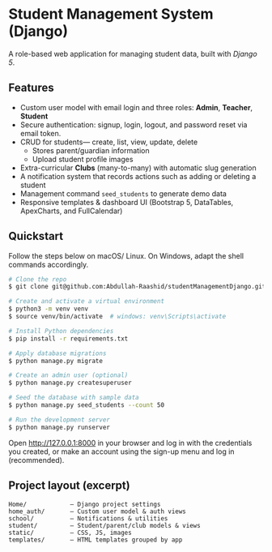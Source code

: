 # Student Management System (Django)

A role-based web application for managing student data, built with *Django 5*.

## Features

- Custom user model with email login and three roles: **Admin**, **Teacher**, **Student**
- Secure authentication: signup, login, logout, and password reset via email token.
- CRUD for students— create, list, view, update, delete
  - Stores parent/guardian information
  - Upload student profile images
- Extra-curricular **Clubs** (many-to-many) with automatic slug generation
- A notification system that records actions such as adding or deleting a student
- Management command `seed_students` to generate demo data
- Responsive templates & dashboard UI (Bootstrap 5, DataTables, ApexCharts, and FullCalendar)

## Quickstart

Follow the steps below on macOS/ Linux. On Windows, adapt the shell commands accordingly.

```bash
# Clone the repo
$ git clone git@github.com:Abdullah-Raashid/studentManagementDjango.git && cd student-management-django

# Create and activate a virtual environment
$ python3 -m venv venv
$ source venv/bin/activate  # windows: venv\Scripts\activate

# Install Python dependencies
$ pip install -r requirements.txt

# Apply database migrations
$ python manage.py migrate

# Create an admin user (optional)
$ python manage.py createsuperuser

# Seed the database with sample data 
$ python manage.py seed_students --count 50

# Run the development server
$ python manage.py runserver
```

Open http://127.0.0.1:8000 in your browser and log in with the credentials you created, or make an account using the sign-up menu and log in (recommended).

## Project layout (excerpt)

```
Home/            – Django project settings
home_auth/       – Custom user model & auth views
school/          – Notifications & utilities
student/         – Student/parent/club models & views
static/          – CSS, JS, images
templates/       – HTML templates grouped by app
```
